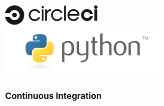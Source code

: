 ![Alt text](img/circle-logo-horizontal-black-302x63-d4d5baa.png?raw=true)
![Alt text](img/python-logo-master-v3-TM.png?raw=true)

# Continuous Integration
